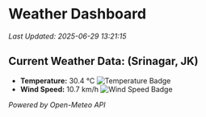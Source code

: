 
# Weather Dashboard

_Last Updated: 2025-06-29 13:21:15_

## Current Weather Data: (Srinagar, JK)
- **Temperature:** 30.4 °C ![Temperature Badge](https://img.shields.io/badge/Temperature-High%20Temp-orange)
- **Wind Speed:** 10.7 km/h ![Wind Speed Badge](https://img.shields.io/badge/Wind%20Speed-Light%20Wind-blue)

*Powered by Open-Meteo API*
